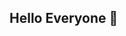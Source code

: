 ## Hello Everyone 👋

<!--
**Sydsafiya/Sydsafiya** is a ✨ _special_ ✨ repository because its `README.md` (this file) appears on your GitHub profile.

Here are some ideas to get you started:
🔭 I’m currently Studing Computer Science Engineering From Integral University Lucknow

🌱 I’m currently Data Visualization

🤝 I’m looking for help with Machine Learning

👨‍💻 All of my projects are available at Sydsafiya.in

💬 Ask me about C, Java, Machine Learning, SQL, Python

📫 How to reach me syedasafiya59@gmail.com
